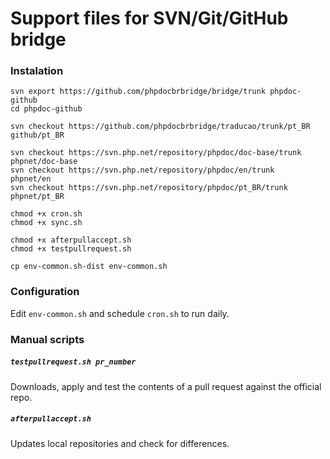 # Support files for SVN/Git/GitHub bridge

### Instalation

```
svn export https://github.com/phpdocbrbridge/bridge/trunk phpdoc-github
cd phpdoc-github

svn checkout https://github.com/phpdocbrbridge/traducao/trunk/pt_BR github/pt_BR

svn checkout https://svn.php.net/repository/phpdoc/doc-base/trunk   phpnet/doc-base
svn checkout https://svn.php.net/repository/phpdoc/en/trunk         phpnet/en
svn checkout https://svn.php.net/repository/phpdoc/pt_BR/trunk      phpnet/pt_BR

chmod +x cron.sh
chmod +x sync.sh

chmod +x afterpullaccept.sh
chmod +x testpullrequest.sh

cp env-common.sh-dist env-common.sh
```

### Configuration

Edit `env-common.sh` and schedule `cron.sh` to run daily.

### Manual scripts

##### `testpullrequest.sh pr_number`

Downloads, apply and test the contents of a pull request against the official repo.

##### `afterpullaccept.sh`

Updates local repositories and check for differences.
